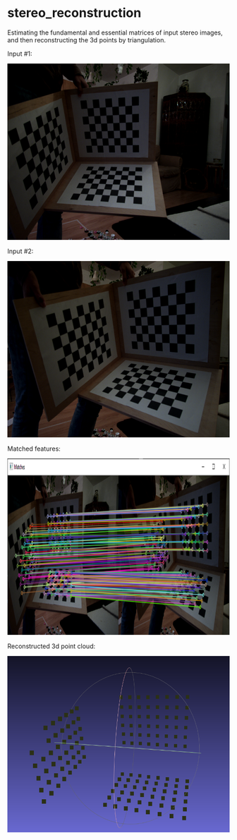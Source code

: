 # stereo_reconstruction
 
Estimating the fundamental and essential matrices of input stereo images, and then reconstructing the 3d points by triangulation.

Input #1:

 <img src="https://github.com/nyakasko/stereo_reconstruction/blob/main/inputs/a.png" width="600" height="400">

Input #2:

 <img src="https://github.com/nyakasko/stereo_reconstruction/blob/main/inputs/b.png" width="600" height="400">
 
 Matched features:
 
 <img src="https://github.com/nyakasko/stereo_reconstruction/blob/main/outputs/matches.PNG" width="600" height="400">
 
 Reconstructed 3d point cloud:
 
<img src="https://github.com/nyakasko/stereo_reconstruction/blob/main/outputs/xyz_output.PNG" width="600" height="400"> 
